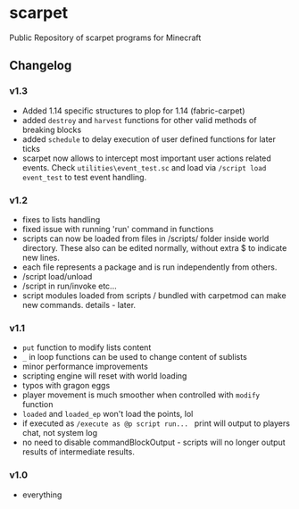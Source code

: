 # scarpet
Public Repository of scarpet programs for Minecraft

## Changelog

### v1.3
 - Added 1.14 specific structures to plop for 1.14 (fabric-carpet)
 - added `destroy` and `harvest` functions for other valid methods of breaking blocks
 - added `schedule` to delay execution of user defined functions for later ticks
 - scarpet now allows to intercept most important user actions related events. Check `utilities\event_test.sc` and load via `/script load event_test` to test event handling.

### v1.2
 - fixes to lists handling
 - fixed issue with running 'run' command in functions
 - scripts can now be loaded from files in /scripts/ folder inside world directory. These also can be edited normally, without extra $ to indicate new lines.
 - each file represents a package and is run independently from others.
 - /script load/unload <package>
 - /script in <package> run/invoke etc...
 - script modules loaded from scripts / bundled with carpetmod can make new commands. details - later.
 
### v1.1
 - `put` function to modify lists content
 - `_` in loop functions can be used to change content of sublists
 - minor performance improvements
 - scripting engine will reset with world loading
 -  typos with gragon eggs
 - player movement is much smoother when controlled with `modify` function
 - `loaded` and `loaded_ep` won't load the points, lol
 - if executed as `/execute as @p script run... ` print will output to players chat, not system log
 - no need to disable commandBlockOutput - scripts will no longer output results of intermediate results.
 
 ### v1.0
  - everything
